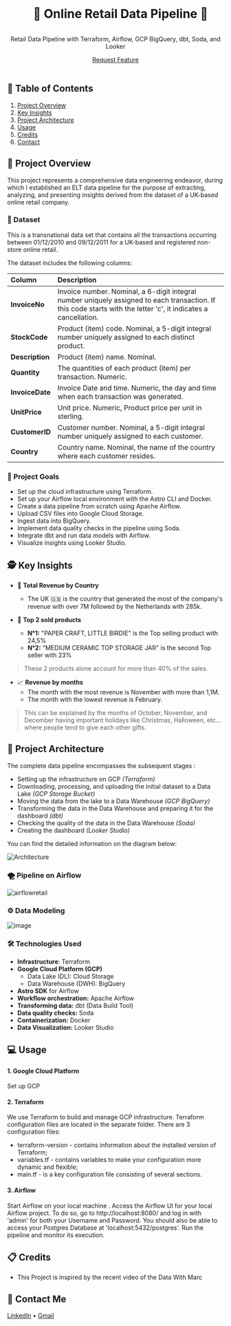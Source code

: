<div align="center">
  <div id="user-content-toc">
    <ul>
      <summary><h1 style="display: inline-block;">👨 Online Retail Data Pipeline 👷</h1></summary>
    </ul>
  </div>
  
  <p>Retail Data Pipeline with Terraform, Airflow, GCP BigQuery, dbt, Soda, and Looker</p>
    <a href="https://github.com/Moha077/Data-Pipeline-Project" target="_blank">Request Feature</a>
</div>
<br>

## 📝 Table of Contents

1. [ Project Overview ](#introduction)
2. [ Key Insights ](#features)
3. [ Project Architecture ](#arch)
4. [ Usage ](#usage)
5. [ Credits ](#refs)
6. [ Contact ](#contact)

<a name="introduction"></a>
## 🔬 Project Overview 

This project represents a comprehensive data engineering endeavor, during which I established an ELT data pipeline for the purpose of extracting, analyzing, and presenting insights derived from the dataset of a UK-based online retail company.

### 💾 Dataset

This is a transnational data set that contains all the transactions occurring between 01/12/2010 and 09/12/2011 for a UK-based and registered non-store online retail.

The dataset includes the following columns:

| **Column** | **Description** |
| :--------------- |:---------------| 
| **InvoiceNo** |  Invoice number. Nominal, a 6-digit integral number uniquely assigned to each transaction. If this code starts with the letter 'c', it indicates a cancellation.  |  
| **StockCode** | Product (item) code. Nominal, a 5-digit integral number uniquely assigned to each distinct product. |
| **Description**   |  Product (item) name. Nominal.  |
| **Quantity**   |  The quantities of each product (item) per transaction. Numeric.  |
| **InvoiceDate**   |  Invoice Date and time. Numeric, the day and time when each transaction was generated.  |
| **UnitPrice**   |  Unit price. Numeric, Product price per unit in sterling.  |
| **CustomerID**   |  Customer number. Nominal, a 5-digit integral number uniquely assigned to each customer.  |
| **Country**   |  Country name. Nominal, the name of the country where each customer resides.   |

### 🎯 Project Goals

- Set up the cloud infrastructure using Terraform.
- Set up your Airflow local environment with the Astro CLI and Docker.
- Create a data pipeline from scratch using Apache Airflow.
- Upload CSV files into Google Cloud Storage.
- Ingest data into BigQuery.
- Implement data quality checks in the pipeline using Soda.
- Integrate dbt and run data models with Airflow.
- Visualize insights using Looker Studio.

<a name="features"></a>
## 🕵️ Key Insights

- 💸 **Total Revenue by Country**
  - The UK 🇬🇧 is the country that generated the most of the company's revenue with over 7M followed by the Netherlands with 285k.
 
- 🎁 **Top 2 sold products**
  - **N°1:** "PAPER CRAFT, LITTLE BIRDIE" is the Top selling product with 24,5%
  - **N°2:** "MEDIUM CERAMIC TOP STORAGE JAR" is the second Top seller with 23%

 > These 2 products alone account for more than 40% of the sales.

- 📈 **Revenue by months**
  - The month with the most revenue is November with more than 1,1M.
  - The month with the lowest revenue is February.

> This can be explained by the months of October, November, and December having important holidays like Christmas, Halloween, etc... where people tend to give each other gifts.

<a name="arch"></a>
## 📝 Project Architecture

The complete data pipeline encompasses the subsequent stages :

- Setting up the infrastructure on GCP *(Terraform)*
- Downloading, processing, and uploading the initial dataset to a Data Lake *(GCP Storage Bucket)*
- Moving the data from the lake to a Data Warehouse *(GCP BigQuery)*
- Transforming the data in the Data Warehouse and preparing it for the dashboard *(dbt)*
- Checking the quality of the data in the Data Warehouse *(Soda)*
- Creating the dashboard *(Looker Studio)*
  
You can find the detailed information on the diagram below:

![Architecture]([https://github.com/](https://github.com/Moha077/Data-Pipeline-Project/assets/57560715/d2e81fed-e8fe-4c95-a9f2-8ae7a19d8715))


### 🌪️ Pipeline on Airflow
![airflowretail]([https://github.com/](https://github.com/Moha077/Data-Pipeline-Project/assets/57560715/95fd4df7-cf44-4c22-8499-1d15035e26fe))

### ⚙️ Data Modeling

![image](https://github.com/Moha077/Data-Pipeline-Project/assets/57560715/001e0e4f-d7c0-4849-bfae-2cea8320b439)

### 🛠️ Technologies Used

- **Infrastructure**: Terraform
- **Google Cloud Platform (GCP)**
  - Data Lake (DL): Cloud Storage
  - Data Warehouse (DWH): BigQuery
- **Astro SDK** for Airflow
- **Workflow orchestration:** Apache Airflow
- **Transforming data:** dbt (Data Build Tool)
- **Data quality checks:** Soda
- **Containerization:** Docker
- **Data Visualization:** Looker Studio

<a name="usage"></a>
## 💻 Usage

  
#### 1. Google Cloud Platform
Set up GCP

#### 2. Terraform
We use Terraform to build and manage GCP infrastructure. Terraform configuration files are located in the separate folder. There are 3 configuration files:

- terraform-version - contains information about the installed version of Terraform;
- variables.tf - contains variables to make your configuration more dynamic and flexible;
- main.tf - is a key configuration file consisting of several sections.

#### 3. Airflow

Start Airflow on your local machine .
Access the Airflow UI for your local Airflow project. To do so, go to http://localhost:8080/ and log in with 'admin' for both your Username and Password.
You should also be able to access your Postgres Database at 'localhost:5432/postgres'.
Run the pipeline and monitor its execution.

<a name="refs"></a>
## 📋 Credits

- This Project is inspired by the recent video of the Data With Marc

<a name="contact"></a>
## 📨 Contact Me

[LinkedIn](https://www.linkedin.com/in/hamza-elbelghiti/) •
[Gmail](hamzaouimohamed8@gmail.com)


